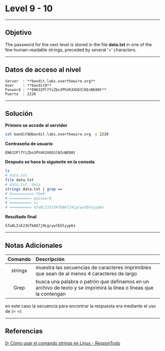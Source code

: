 # Level 9 - 10 
---

## Objetivo 

The password for the next level is stored in the file **data.txt** in one of the few human-readable strings, preceded by several ‘=’ characters.

---
## Datos de acceso al nivel 

```
Server  : **bandit.labs.overthewire.org**
User    : **bandit9**
Pasword : **EN632PlfYiZbn3PhVK3XOGSlNInNE00t**
Puerto  : 2220 
```

---
## Solución 

**Primero se accede al servidor**
```bash
ssh bandit9@bandit.labs.overthewire.org -p 2220
```
**Contraseña de usuario**
```
EN632PlfYiZbn3PhVK3XOGSlNInNE00t
```

**Después se hace lo siguiente en la consola**

```bash
ls
# data.txt
file data.txt
# data.txt: data
strings data.txt | grep ==
# 4========== the#
# ========== password
# ========== is
# ========== G7w8LIi6J3kTb8A7j9LgrywtEUlyyp6s
```

**Resultado final**

```
G7w8LIi6J3kTb8A7j9LgrywtEUlyyp6s
```


---
## Notas Adicionales 
|**Comando** | **Descripción** |
|:---------:|:-------------|
| strings | muestra las secuencias de caracteres imprimibles que sean de al menos 4 caracteres de largo|
| Grep | busca una palabra o patrón que definamos en un archivo de texto y se imprimirá la línea o líneas que la contengan |

en este caso la secuencia para encontrar la respuesta era mediante el uso de (= =)

---
## Referencias 

[▷ Cómo usar el comando strings en Linux - ResponTodo](https://respontodo.com/como-usar-el-comando-strings-en-linux/#Usando_el_comando_strings)

